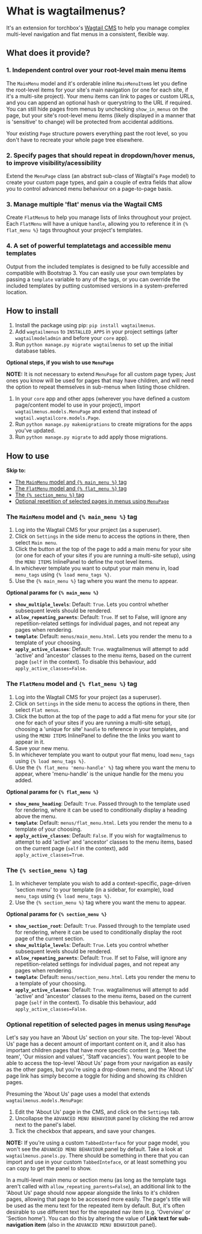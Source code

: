 # What is wagtailmenus?

It's an extension for torchbox's [Wagtail CMS](https://github.com/torchbox/wagtail) to help you manage complex multi-level navigation and flat menus in a consistent, flexible way.

## What does it provide?

### 1. Independent control over your root-level main menu items

The `MainMenu` model and it's orderable inline `MainMenuItem`s let you define the root-level items for your site's main navigation (or one for each site, if it's a multi-site project). Your menu items can link to pages or custom URLs, and you can append an optional hash or querystring to the URL if required. You can still hide pages from menus by unchecking `show_in_menus` on the page, but your site's root-level menu items (likely displayed in a manner that is 'sensitive' to change) will be protected from accidental additions.

Your existing `Page` structure powers everything past the root level, so you don't have to recreate your whole page tree elsewhere.

### 2. Specify pages that should repeat in dropdown/hover menus, to improve visibility/acessibility

Extend the `MenuPage` class (an abstract sub-class of Wagtail's `Page` model) to create your custom page types, and gain a couple of extra fields that allow you to control advanced menu behaviour on a page-to-page basis.

### 3. Manage multiple 'flat' menus via the Wagtail CMS

Create `FlatMenu`s to help you manage lists of links throughout your project. Each `FlatMenu` will have a unique `handle`, allowing you to reference it in `{% flat_menu %}` tags throughout your project's templates.

### 4. A set of powerful templatetags and accessible menu templates

Output from the included templates is designed to be fully accessible and compatible with Bootstrap 3. You can easily use your own templates by passing a `template` variable to any of the tags, or you can override the included templates by putting customised versions in a system-preferred location.

## How to install

1. Install the package using pip: `pip install wagtailmenus`.
2. Add `wagtailmenus` to `INSTALLED_APPS` in your project settings (after `wagtailmodeladmin` and before your `core` app).
3. Run `python manage.py migrate wagtailmenus` to set up the initial database tables.

**Optional steps, if you wish to use `MenuPage`**

**NOTE:** It is not necessary to extend `MenuPage` for all custom page types; Just ones you know will be used for pages that may have children, and will need the option to repeat themselves in sub-menus when listing those children.

1. In your `core` app and other apps (wherever you have defined a custom page/content model to use in your project), import `wagtailmenus.models.MenuPage` and extend that instead of `wagtail.wagtailcore.models.Page`.
2. Run `python manage.py makemigrations` to create migrations for the apps you've updated.
3. Run `python manage.py migrate` to add apply those migrations.

## How to use

**Skip to:**

- [The `MainMenu` model and `{% main_menu %}` tag](#using-main-menus)
- [The `FlatMenu` model and `{% flat_menu %}` tag](#using-flat-menus)
- [The `{% section_menu %}` tag](#using-section-menus)
- [Optional repetition of selected pages in menus using `MenuPage`](#using-menupage)

### <a name="using-main-menus"></a> The `MainMenu` model and `{% main_menu %}` tag

1. Log into the Wagtail CMS for your project (as a superuser).
2. Click on `Settings` in the side menu to access the options in there, then select `Main menu`.
3. Click the button at the top of the page to add a main menu for your site (or one for each of your sites if you are running a multi-site setup), using the `MENU ITEMS` InlinePanel to define the root level items.
4. In whichever template you want to output your main menu in, load `menu_tags` using `{% load menu_tags %}`.
5. Use the `{% main_menu %}` tag where you want the menu to appear.

**Optional params for `{% main_menu %}`**

- **`show_multiple_levels`**: Default: `True`. Lets you control whether subsequent levels should be rendered.
- **`allow_repeating_parents`**: Default: `True`. If set to False, will ignore any repetition-related settings for individual pages, and not repeat any pages when rendering.
- **`template`**: Default: `menus/main_menu.html`. Lets you render the menu to a template of your choosing.
- **`apply_active_classes`**: Default: `True`. wagtailmenus will attempt to add 'active' and 'ancestor' classes to the menu items, based on the current page (`self` in the context). To disable this behaviour, add `apply_active_classes=False`.

### <a name="using-flat-menus"></a> The `FlatMenu` model and `{% flat_menu %}` tag

1. Log into the Wagtail CMS for your project (as a superuser).
2. Click on `Settings` in the side menu to access the options in there, then select `Flat menus`.
3. Click the button at the top of the page to add a flat menu for your site (or one for each of your sites if you are running a multi-site setup), choosing a 'unique for site' `handle` to reference in your templates, and using the `MENU ITEMS` InlinePanel to define the the links you want to appear in it.
4. Save your new menu.
5. In whichever template you want to output your flat menu, load `menu_tags` using `{% load menu_tags %}`.
6. Use the `{% flat_menu 'menu-handle' %}` tag where you want the menu to appear, where 'menu-handle' is the unique handle for the menu you added.

**Optional params for `{% flat_menu %}`**

- **`show_menu_heading`**: Default: `True`. Passed through to the template used for rendering, where it can be used to conditionally display a heading above the menu.
- **`template`**: Default: `menus/flat_menu.html`. Lets you render the menu to a template of your choosing.
- **`apply_active_classes`**: Default: `False`. If you wish for wagtailmenus to attempt to add 'active' and 'ancestor' classes to the menu items, based on the current page (`self` in the context), add `apply_active_classes=True`.

### <a name="using-section-menus"></a> The `{% section_menu %}` tag

1. In whichever template you wish to add a context-specific, page-driven 'section menu' to your template (in a sidebar, for example), load `menu_tags` using `{% load menu_tags %}`.
2. Use the `{% section_menu %}` tag where you want the menu to appear.

**Optional params for `{% section_menu %}`**

- **`show_section_root`**: Default: `True`. Passed through to the template used for rendering, where it can be used to conditionally display the root page of the current section.
- **`show_multiple_levels`**: Default: `True`. Lets you control whether subsequent levels should be rendered.
- **`allow_repeating_parents`**: Default: `True`. If set to False, will ignore any repetition-related settings for individual pages, and not repeat any pages when rendering.
- **`template`**: Default: `menus/section_menu.html`. Lets you render the menu to a template of your choosing.
- **`apply_active_classes`**: Default: `True`. wagtailmenus will attempt to add 'active' and 'ancestor' classes to the menu items, based on the current page (`self` in the context). To disable this behaviour, add `apply_active_classes=False`.

### <a name="using-menupage"></a> Optional repetition of selected pages in menus using `MenuPage`

Let's say you have an 'About Us' section on your site. The top-level 'About Us' page has a decent amount of important content on it, and it also has important children pages that have more specific content (e.g. 'Meet the team', 'Our mission and values', 'Staff vacancies'). You want people to be able to access the top-level 'About Us' page from your navigation as easily as the other pages, but you're using a drop-down menu, and the 'About Us' page link has simply become a toggle for hiding and showing its children pages.

Presuming the 'About Us' page uses a model that extends `wagtailmenus.models.MenuPage`:

1. Edit the 'About Us' page in the CMS, and click on the `Settings` tab.
2. Uncollapse the `ADVANCED MENU BEHAVIOUR` panel by clicking the red arrow next to the panel's label. 
4. Tick the checkbox that appears, and save your changes.

**NOTE:** If you're using a custom `TabbedInterface` for your page model, you won't see the `ADVANCED MENU BEHAVIOUR` panel by default. Take a look at `wagtailmenus.panels.py`. There should be something in there that you can import and use in your custom `TabbedInteface`, or at least something you can copy to get the panel to show.

In a multi-level main menu or section menu (as long as the template tags aren't called with `allow_repeating_parents=False`), an additional link to the 'About Us' page should now appear alongside the links to it's children pages, allowing that page to be accessed more easily. The page's title will be used as the menu text for the repeated item by default. But, it's often desirable to use different text for the repeated nav item (e.g. 'Overview' or 'Section home'). You can do this by altering the value of **Link text for sub-navigation item** (also in the `ADVANCED MENU BEHAVIOUR` panel).
